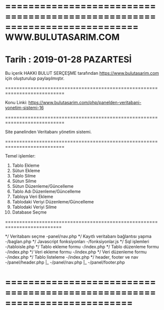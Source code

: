 ===========================================================================
                         WWW.BULUTASARIM.COM
===========================================================================
 Tarih : 2019-01-28 PAZARTESİ
===========================================================================

 Bu içerik HAKKI BULUT SERÇEŞME tarafından https://www.bulutasarim.com 
  için oluşturulup paylaşılmıştır.

===========================================================================

 Konu Linki:
    https://www.bulutasarim.com/php/panelden-veritabani-yonetim-sistemi-16

===========================================================================

 Site panelinden Veritabanı yönetim sistemi.

===========================================================================

 Temel işlemler:

 1.  Tablo Ekleme
 2.  Sütun Ekleme
 3.  Tablo Silme
 4.  Sütun Silme
 5.  Sütun Düzenleme/Güncelleme
 6.  Tablo Adı Düzenleme/Güncelleme
 7.  Tabloya Veri Ekleme
 8.  Tablodaki Veriyi Düzenleme/Güncelleme
 9.  Tablodaki Veriyi Silme
 10. Database Seçme

==========================================================================


 */ Veritabanı seçme                            -panel/nav.php
 */ Kayıtlı veritabanı bağlantısı yapma         -/baglan.php
 */ Javascript fonksiyonları                    -/fonksiyonlar.js
 */ Sql işlemleri                               -/tabloisle.php
 */ Tablo ekleme formu                          -/index.php
 */ Tablo düzenleme formu                       -/index.php
 */ Veri ekleme formu                           -/index.php
 */ Veri düzenleme formu                        -/index.php
 */ Tablo listeleme                             -/index.php
 */ header, footer ve nav                       -/panel/header.php
    |_                                          -/panel/nav.php
    |_                                          -/panel/footer.php


==========================================================================
==========================================================================
